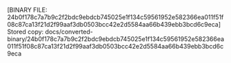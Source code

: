 [BINARY FILE: 24b0f178c7a7b9c2f2bdc9ebdcb745025e1f134c59561952e582366ea011f51f08c87ca13f21d2f99aaf3db0503bcc42e2d5584aa66b439ebb3bcd6c9eca]
Stored copy: docs/converted-binary/24b0f178c7a7b9c2f2bdc9ebdcb745025e1f134c59561952e582366ea011f51f08c87ca13f21d2f99aaf3db0503bcc42e2d5584aa66b439ebb3bcd6c9eca
